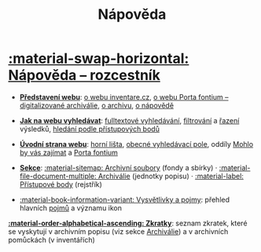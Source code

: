 ﻿---
icon: material/help-circle
title: Nápověda
---
# [:material-swap-horizontal: Nápověda – rozcestník](/help)

* **[Představení webu](/help/about)**: [o webu inventare.cz](/help/about#o-webu-inventarecz-archivni-popis), [o webu Porta fontium – digitalizované archiválie](/help/about#o-webu-porta-fontium-digitalizovane-archivalie), [o archivu](/help/about#o-archivu), [o nápovědě](/help/about#o-napovede)

* **[Jak na webu vyhledávat](/help/search)**: [fulltextové vyhledávání](/help/search/#fulltextove-vyhledavani), [filtrování](/help/search/#filtrovani-vysledku) a [řazení](/help/search/#razeni-vysledku) výsledků, [hledání podle přístupových bodů](/help/search/#hledani-podle-pristupovych-bodu)

* **[Úvodní strana webu](/help/home)**: [horní lišta](/help/home/#horni-lista), [obecné vyhledávací pole](/help/home/#obecne-vyhledavaci-pole), oddíly [Mohlo by vás zajímat](/help/home/#mohlo-by-vas-zajimat) a [Porta fontium](/help/home/#porta-fontium)

* **[Sekce](/sections/common)**: [:material-sitemap: Archivní soubory](/sections/section-fund) (fondy a sbírky) · [:material-file-document-multiple: Archiválie](/sections/section-archdesc) (jednotky popisu) · [:material-label: Přístupové body](/sections/section-entity) (rejstřík)  

* [:material-book-information-variant: Vysvětlivky a pojmy](/help/glossary/): přehled hlavních [pojmů](/help/glossary/#pojmy) a významu ikon

**[:material-order-alphabetical-ascending: Zkratky](/abbreviations)**: seznam zkratek, které se vyskytují v&nbsp;archivním popisu (viz sekce [Archiválie](/sections/section-archdesc)) a v&nbsp;archivních pomůckách (v&nbsp;inventářích)
